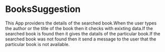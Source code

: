 # BooksSuggestion
This App providers the details of the searched book.When the user types the author or the title of the book then it checks with exixting data.If the searched book is found then it gives the datails of the particular book.If the searched book was not found then it send a message to the user that the particular book is not available.
